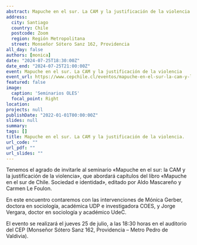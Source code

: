 ```yaml
---
abstract: Mapuche en el sur. La CAM y la justificación de la violencia
address:
  city: Santiago
  country: Chile
  postcode: Zoom
  region: Región Metropolitana
  street: Monseñor Sótero Sanz 162, Providencia
all_day: false
authors: [monica]
date: "2024-07-25T18:30:00Z"
date_end: "2024-07-25T21:00:00Z"
event: Mapuche en el sur. La CAM y la justificación de la violencia
event_url: https://www.cepchile.cl/eventos/mapuche-en-el-sur-la-cam-y-la-justificacion-de-la-violencia/
featured: false
image:
  caption: 'Seminarios OLES'
  focal_point: Right
location:
projects: null
publishDate: "2022-01-01T00:00:00Z"
slides: null
summary:
tags: []
title: Mapuche en el sur. La CAM y la justificación de la violencia.
url_code: ""
url_pdf: ""
url_slides: ""
---
```


Tenemos el agrado de invitarle al seminario «Mapuche en el sur: la CAM y la justificación de la violencia», que abordará capítulos del libro «Mapuche en el sur de Chile. Sociedad e identidad», editado por Aldo Mascareño y Carmen Le Foulon.

En este encuentro contaremos con las intervenciones de Mónica Gerber, doctora en sociología, académica UDP e investigadora COES, y Jorge Vergara, doctor en sociología y académico UdeC.

El evento se realizará el jueves 25 de julio, a las 18:30 horas en el auditorio del CEP (Monseñor Sótero Sanz 162, Providencia – Metro Pedro de Valdivia).
